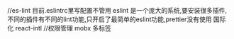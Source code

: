 //es-lint 目前.eslintrc里写配置不管用 eslint 是一个庞大的系统,要安装很多插件,不同的插件有不同的lint功能,只开启了最简单的eslint功能,prettier没有使用
国际化 react-intl
//权限管理
mobx
多标签